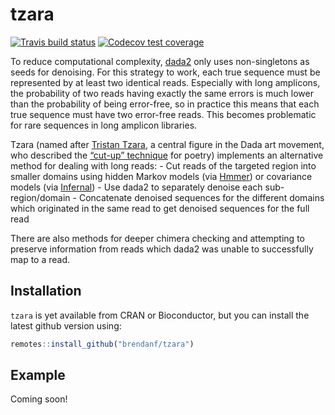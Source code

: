 
<!-- README.md is generated from README.Rmd. Please edit that file -->

tzara
=====

<!-- badges: start -->

[![Travis build
status](https://travis-ci.com/brendanf/tzara.svg?branch=master)](https://travis-ci.com/brendanf/tzara)
[![Codecov test
coverage](https://codecov.io/gh/brendanf/tzara/branch/master/graph/badge.svg)](https://codecov.io/gh/brendanf/tzara?branch=master)
<!-- badges: end -->

To reduce computational complexity,
[dada2](https://benjjneb.github.io/dada2/index.html) only uses
non-singletons as seeds for denoising. For this strategy to work, each
true sequence must be represented by at least two identical reads.
Especially with long amplicons, the probability of two reads having
exactly the same errors is much lower than the probability of being
error-free, so in practice this means that each true sequence must have
two error-free reads. This becomes problematic for rare sequences in
long amplicon libraries.

Tzara (named after [Tristan
Tzara](https://en.wikipedia.org/wiki/Tristan_Tzara), a central figure in
the Dada art movement, who described the [“cut-up”
technique](https://en.wikipedia.org/wiki/Cut-up_technique) for poetry)
implements an alternative method for dealing with long reads: - Cut
reads of the targeted region into smaller domains using hidden Markov
models (via [Hmmer](https://hmmer.org)) or covariance models (via
[Infernal](http://eddylab.org/infernal/)) - Use dada2 to separately
denoise each sub-region/domain - Concatenate denoised sequences for the
different domains which originated in the same read to get denoised
sequences for the full read

There are also methods for deeper chimera checking and attempting to
preserve information from reads which dada2 was unable to successfully
map to a read.

Installation
------------

`tzara` is yet available from CRAN or Bioconductor, but you can install
the latest github version using:

``` r
remotes::install_github("brendanf/tzara")
```

Example
-------

Coming soon!
